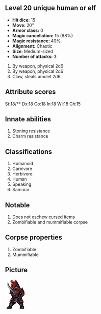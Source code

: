 ## Level 20 unique human or elf

- **Hit dice:** 15
- **Move:** 20"
- **Armor class:** 0
- **Magic cancellation:** 15 (88%)
- **Magic resistance:** 40%
- **Alignment:** Chaotic
- **Size:** Medium-sized
- **Number of attacks:** 3
1. By weapon, physical 2d6
2. By weapon, physical 2d6
3. Claw, steals amulet 2d6

## Attribute scores

St:18/** Dx:18 Co:18 In:18 Wi:18 Ch:15

## Innate abilities

1. Stoning resistance
2. Charm resistance

## Classifications

1. Humanoid
2. Carnivore
3. Herbivore
4. Human
5. Speaking
6. Samurai

## Notable

1. Does not eschew cursed items
2. Zombifiable and mummifiable corpse

## Corpse properties

1. Zombifiable
2. Mummifiable

## Picture

![Ashikaga Takauji](https://github.com/hyvanmielenpelit/GnollHackTileSet/blob/main/Monsters/ashikaga_takauji/ashikaga_takauji.png?raw=true)

